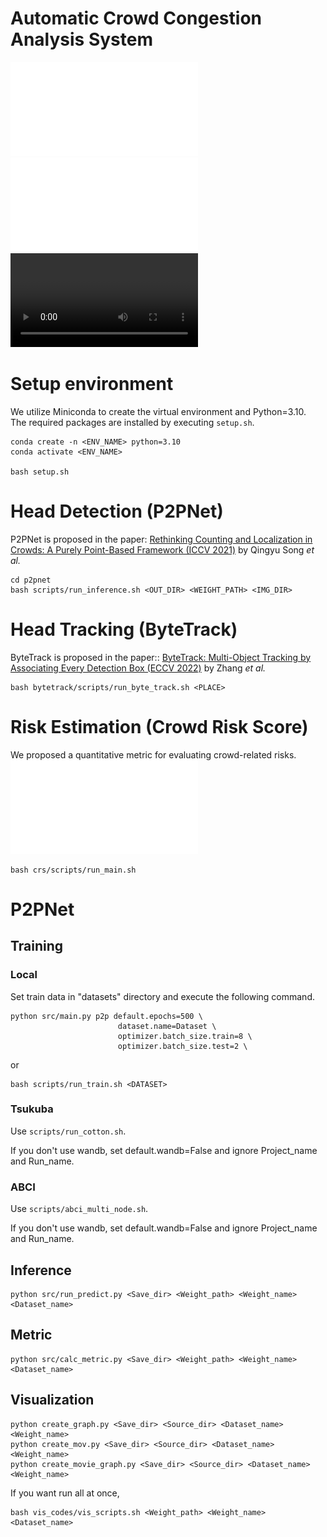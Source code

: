 # Automatic Crowd Congestion Analysis System
![System Overview](figs/pipeline.pdf)
![System Overview](figs/heatmap.pdf)
![System Overview](figs/overview.mp4)

# Setup environment

We utilize Miniconda to create the virtual environment and Python=3.10.  
The required packages are installed by executing `setup.sh`.

```
conda create -n <ENV_NAME> python=3.10
conda activate <ENV_NAME>

bash setup.sh
```

# Head Detection (P2PNet)
P2PNet is proposed in the paper:
[Rethinking Counting and Localization in Crowds: A Purely Point-Based Framework (ICCV 2021)](https://openaccess.thecvf.com/content/ICCV2021/html/Song_Rethinking_Counting_and_Localization_in_Crowds_A_Purely_Point-Based_Framework_ICCV_2021_paper.html)
by Qingyu Song *et al.*
```
cd p2pnet
bash scripts/run_inference.sh <OUT_DIR> <WEIGHT_PATH> <IMG_DIR>
```

# Head Tracking (ByteTrack)
ByteTrack is proposed in the paper::
[ByteTrack: Multi-Object Tracking by Associating Every Detection Box (ECCV 2022)](https://arxiv.org/abs/2110.06864)
by Zhang *et al.*
```
bash bytetrack/scripts/run_byte_track.sh <PLACE>
```

# Risk Estimation (Crowd Risk Score)
We proposed a quantitative metric for evaluating crowd-related risks.
![Process for computing Crowd Risk Score (CRS).](figs/pipeline.pdf)
```
bash crs/scripts/run_main.sh
```

# P2PNet

## Training

### Local
Set train data in "datasets" directory and execute the following command.

```
python src/main.py p2p default.epochs=500 \
                        dataset.name=Dataset \
                        optimizer.batch_size.train=8 \
                        optimizer.batch_size.test=2 \
```
or 
```
bash scripts/run_train.sh <DATASET>
```

### Tsukuba

Use `scripts/run_cotton.sh`.

If you don't use wandb, set default.wandb=False and ignore Project_name and Run_name.

### ABCI

Use `scripts/abci_multi_node.sh`.

If you don't use wandb, set default.wandb=False and ignore Project_name and Run_name.

## Inference

```
python src/run_predict.py <Save_dir> <Weight_path> <Weight_name> <Dataset_name>
```

## Metric

```
python src/calc_metric.py <Save_dir> <Weight_path> <Weight_name> <Dataset_name>
```


## Visualization

```
python create_graph.py <Save_dir> <Source_dir> <Dataset_name> <Weight_name>
python create_mov.py <Save_dir> <Source_dir> <Dataset_name> <Weight_name>
python create_movie_graph.py <Save_dir> <Source_dir> <Dataset_name> <Weight_name>
```

If you want run all at once,
```
bash vis_codes/vis_scripts.sh <Weight_path> <Weight_name> <Dataset_name>
```

